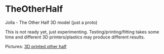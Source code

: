 TheOtherHalf
============

Jolla - The Other Half 3D model (just a proto)


This is not ready yet, just experimenting. Testing/printing/fitting takes some time and different
3D printers/plastics may produce different results.


Pictures: [3D printed other half](http://relativity.fi/jolla_toh/)
